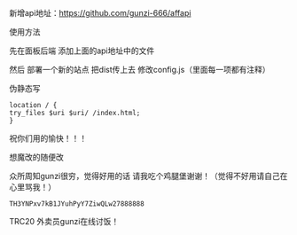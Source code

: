   新增api地址：https://github.com/gunzi-666/affapi   



  使用方法

  先在面板后端 添加上面的api地址中的文件

  然后 部署一个新的站点   把dist传上去    修改config.js（里面每一项都有注释）

  伪静态写
  ```
location / {
  try_files $uri $uri/ /index.html;
}
  ```

祝你们用的愉快！！！

想魔改的随便改 

众所周知gunzi很穷，觉得好用的话 请我吃个鸡腿堡谢谢！（觉得不好用请自己在心里骂我！）
```
TH3YNPxv7kB1JYuhPyY7ZiwQLw27888888
```
TRC20  外卖员gunzi在线讨饭！
